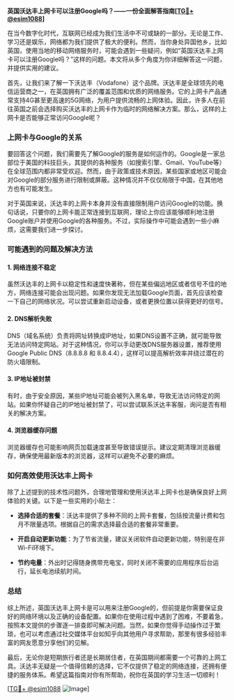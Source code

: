 **英国沃达丰上网卡可以注册Google吗？——一份全面解答指南[[TG💪+ @esim1088](https://t.me/s/esim1088)]**

在当今数字化时代，互联网已经成为我们生活中不可或缺的一部分。无论是工作、学习还是娱乐，网络都为我们提供了极大的便利。然而，当你身处异国他乡，比如英国，使用当地的移动网络服务时，可能会遇到一些疑问，例如“英国沃达丰上网卡可以注册Google吗？”这样的问题。本文将从多个角度为你详细解答这一问题，并提供实用的建议。

首先，让我们来了解一下沃达丰（Vodafone）这个品牌。沃达丰是全球领先的电信运营商之一，在英国拥有广泛的覆盖范围和优质的网络服务。它的上网卡产品通常支持4G甚至更高速的5G网络，为用户提供流畅的上网体验。因此，许多人在前往英国之前会选择购买沃达丰的上网卡作为临时的网络解决方案。那么，这样的上网卡是否能够正常访问Google呢？

### **上网卡与Google的关系**

要回答这个问题，我们需要先了解Google的服务是如何运作的。Google是一家总部位于美国的科技巨头，其提供的各种服务（如搜索引擎、Gmail、YouTube等）在全球范围内都非常受欢迎。然而，由于政策或技术原因，某些国家或地区可能会对Google的部分服务进行限制或屏蔽。这种情况并不仅仅局限于中国，在其他地方也有可能发生。

对于英国来说，沃达丰的上网卡本身并没有直接限制用户访问Google的功能。换句话说，只要你的上网卡能正常连接到互联网，理论上你应该能够顺利地注册Google账户并使用Google的各种服务。不过，实际操作中可能会遇到一些小麻烦，这需要我们进一步探讨。

### **可能遇到的问题及解决方法**

#### **1. 网络连接不稳定**
虽然沃达丰的上网卡以稳定性和速度快著称，但在某些偏远地区或者信号不佳的地方，网络连接可能会出现问题。如果你发现无法加载Google页面，首先应该检查一下自己的网络状况。可以尝试重新启动设备，或者更换位置以获得更好的信号。

#### **2. DNS解析失败**
DNS（域名系统）负责将网址转换成IP地址，如果DNS设置不正确，就可能导致无法访问特定网站。对于这种情况，你可以手动更改DNS服务器设置，推荐使用Google Public DNS（8.8.8.8 和 8.8.4.4），这样可以提高解析效率并绕过潜在的防火墙限制。

#### **3. IP地址被封禁**
有时，由于安全原因，某些IP地址可能会被列入黑名单，导致无法访问特定的网站。如果你怀疑自己的IP地址被封禁了，可以尝试联系沃达丰客服，询问是否有相关的解决方案。

#### **4. 浏览器缓存问题**
浏览器缓存也可能影响网页加载速度甚至导致错误提示。建议定期清理浏览器缓存，确保使用最新版本的浏览器，这样可以避免不必要的麻烦。

### **如何高效使用沃达丰上网卡**

除了上述提到的技术性问题外，合理地管理和使用沃达丰上网卡也是确保良好上网体验的关键。以下是一些实用的小贴士：

- **选择合适的套餐**：沃达丰提供了多种不同的上网卡套餐，包括按流量计费和包月不限量选项。根据自己的需求选择最合适的套餐非常重要。
  
- **开启自动更新功能**：为了节省流量，建议关闭软件自动更新功能，特别是在非Wi-Fi环境下。

- **节约电量**：外出时记得随身携带充电宝，同时关闭不需要的应用程序后台运行，延长电池续航时间。

### **总结**

综上所述，英国沃达丰上网卡是可以用来注册Google的，但前提是你需要保证良好的网络环境以及正确的设备配置。如果你在使用过程中遇到了困难，不要着急，按照本文提供的步骤逐一排查即可解决问题。当然，如果你觉得手动操作过于繁琐，也可以考虑通过社交媒体平台如知乎向其他用户寻求帮助，那里有很多经验丰富的网友愿意分享他们的见解。

最后，无论你是短期旅行者还是长期居住者，在英国期间都需要一个可靠的上网工具。沃达丰无疑是一个值得信赖的选择，它不仅提供了稳定的网络连接，还拥有便捷的服务体系。希望这篇指南对你有所帮助，祝你在英国的学习生活一切顺利！

[[TG💪+ @esim1088](https://t.me/s/esim1088) ![Image](https://i.postimg.cc/4NQfJmqS/Snipaste-2025-05-13-00-14-12.png)]